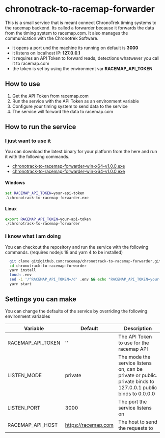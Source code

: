 # chronotrack-to-racemap-forwarder

This is a small service that is meant connect ChronoTrek timing systems to the racemap backend. Its called a forwarder because it forwards the data from the timing system to racemap.com. It also manages the communication with the Chronotrek Software.

- it opens a port und the machine its running on default is **3000**
- it listens on localhost IP: **127.0.0.1**
- it requires an API Token to forward reads, detections whatwever you call it to racemap.com
- the token is set by using the environment var **RACEMAP_API_TOKEN**

## How to use

1. Get the API Token from racemap.com
2. Run the service with the API Token as an environment variable
3. Configure your timing system to send data to the service
4. The service will forward the data to racemap.com

## How to run the service

### I just want to use it

You can download the latest binary for your platform from the here and run it with the following commands.

- [chronotrack-to-racemap-forwarder-win-x64-v1.0.0.exe](https://github.com/racemap/chronotrack-to-racemap-forwarder/releases/download/v1.0.0/chronotrack-to-racemap-forwarder-win-x64-v1.0.0.exe)
- [chronotrack-to-racemap-forwarder-win-x64-v1.0.0.exe](https://github.com/racemap/chronotrack-to-racemap-forwarder/releases/download/v1.0.0/chronotrack-to-racemap-forwarder-linux-x64-v1.0.0.exe)

#### Windows

```cmd
set RACEMAP_API_TOKEN=your-api-token
.\chronotrack-to-racemap-forwarder.exe
```

#### Linux

```bash
export RACEMAP_API_TOKEN=your-api-token
./chronotrack-to-racemap-forwarder
```

### I know what I am doing

You can checkout the repository and run the service with the following commands. (requires nodejs 18 and yarn 4 to be installed)

```bash
  git clone git@github.com:racemap/chronotrack-to-racemap-forwarder.git
  cd chronotrack-to-racemap-forwarder
  yarn install
  touch .env
  sed -i '/^RACEMAP_API_TOKEN=/d' .env && echo "RACEMAP_API_TOKEN=your-api-token" >> .env
  yarn start
```

## Settings you can make

You can change the defaults of the service by overriding the following environment variables

| Variable          | Default             | Description                                                                                                   |
| ----------------- | ------------------- | ------------------------------------------------------------------------------------------------------------- |
| RACEMAP_API_TOKEN | ''                  | The API Token to use for the racemap API                                                                      |
| LISTEN_MODE       | private             | The mode the service listens on, can be private or public. private binds to 127.0.0.1 public binds to 0.0.0.0 |
| LISTEN_PORT       | 3000                | The port the service listens on                                                                               |
| RACEMAP_API_HOST  | https://racemap.com | The host to send the requests to                                                                              |
